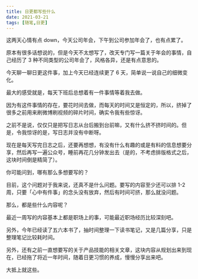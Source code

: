 ```yaml
---
title: 日更都写些什么
date: 2021-03-21
tags: [随笔,日更]
---
```


这两天心情有点 down，今天公司年会，下午到公司参加年会了，也有点累了。

原本有很多话想说的，但是今天不太想写了，改天专门写一篇关于年会的事情，自己经历了 3 种不同类型的公司年会了，风格各异，还是有点意思的。
<!-- more -->
今天聊一聊日更这件事，加上今天已经连续更了 6 天，简单说一说自己的细微变化。

最大的感受就是，每天下班后总想着有一件事情等着我去做。

因为有这件事情的存在，要花时间去做，而每天的时间又是恒定的，所以，挤掉了很多之前用来刷微博刷视频的碎片时间，确实令我有些惊讶。

之前不是说，仅仅只是把写日志从台后搬到台前嘛，又有什么挤不挤时间的。但是，令我惊讶的是，写日志并没有中断呀。

现在是每天写完日志之后，还要再想想，有没有什么有趣的或是有料的信息想要分享，然后再写一遍公众号，睡前再花几分钟发出去（是的，不考虑排版格式之后，这块时间倒是精简了）。

你可能问到，哪有那么多想要写的？

目前，这个问题对于我来说，还真不是什么问题。要写的内容至少还可以排 1-2 周，只要「心中有件事」的念头没有放弃，然后有时间可挤，那么就没问题。

那么，都是些什么内容呢？

最近一周写的内容基本上都是职场上的事，可能最近职场经历比较深刻吧。

另外，今年已经读了五六本书了，抽时间整理一下读书笔记，又是几篇分享，只是整理笔记比较耗时间。

另外，还有之前一直想要写的关于产品技能的相关文章，这块内容从规划出来到现在，已经拖了将近一年时间，随着日更习惯的养成，慢慢分享出来吧。

大抵上就这些。